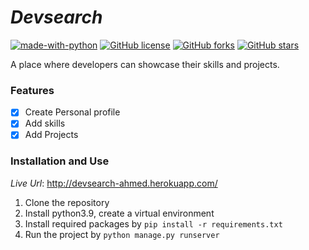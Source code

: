 # *Devsearch*

[![made-with-python](https://img.shields.io/badge/Made%20with-Python-1f425f.svg)](https://www.python.org/)
[![GitHub license](https://img.shields.io/github/license/ShouravAhmed/devsearch.svg)](https://github.com/ShouravAhmed/Devsearch/blob/main/LICENSE)
[![GitHub forks](https://img.shields.io/github/forks/ShouravAhmed/devsearch.svg?style=social&label=Fork)](https://github.com/ShouravAhmed/Devsearch)
[![GitHub stars](https://img.shields.io/github/stars/ShouravAhmed/devsearch.svg?style=social&label=Stars)](https://github.com/ShouravAhmed/Devsearch)

A place where developers can showcase their skills and projects.

### Features

* [x] Create Personal profile
* [x] Add skills
* [x] Add Projects

### Installation and Use

*Live Url*: http://devsearch-ahmed.herokuapp.com/

1. Clone the repository
2. Install python3.9, create a virtual environment
3. Install required packages by `pip install -r requirements.txt`
4. Run the project by `python manage.py runserver`
